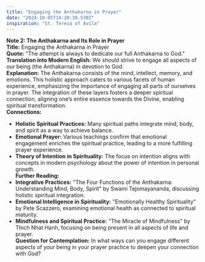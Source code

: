 ```yaml
---
title: "Engaging the Anthakarna in Prayer"
date: "2024-10-05T14:20:30.530Z"
inspiration: "St. Teresa of Avila"
---
```


**Note 2: The Anthakarna and Its Role in Prayer**  
**Title:** Engaging the Anthakarna in Prayer  
**Quote:** "The attempt is always to dedicate our full Anthakarna to God."  
**Translation into Modern English:** We should strive to engage all aspects of our being (the Anthakarna) in devotion to God.  
**Explanation:** The Anthakarna consists of the mind, intellect, memory, and emotions. This holistic approach caters to various facets of human experience, emphasizing the importance of engaging all parts of ourselves in prayer. The integration of these layers fosters a deeper spiritual connection, aligning one’s entire essence towards the Divine, enabling spiritual transformation.  
**Connections:**  
- **Holistic Spiritual Practices:** Many spiritual paths integrate mind, body, and spirit as a way to achieve balance.  
- **Emotional Prayer:** Various teachings confirm that emotional engagement enriches the spiritual practice, leading to a more fulfilling prayer experience.  
- **Theory of Intention in Spirituality:** The focus on intention aligns with concepts in modern psychology about the power of intention in personal growth.  
**Further Reading:**  
- **Integrative Practices:** "The Four Functions of the Anthakarna: Understanding Mind, Body, Spirit" by Swami Tejomayananda, discussing holistic spiritual integration.  
- **Emotional Intelligence in Spirituality:** "Emotionally Healthy Spirituality" by Pete Scazzero, examining emotional health as connected to spiritual maturity.  
- **Mindfulness and Spiritual Practice:** "The Miracle of Mindfulness" by Thich Nhat Hanh, focusing on being present in all aspects of life and prayer.  
**Question for Contemplation:** In what ways can you engage different aspects of your being in your prayer practice to deepen your connection with God?

